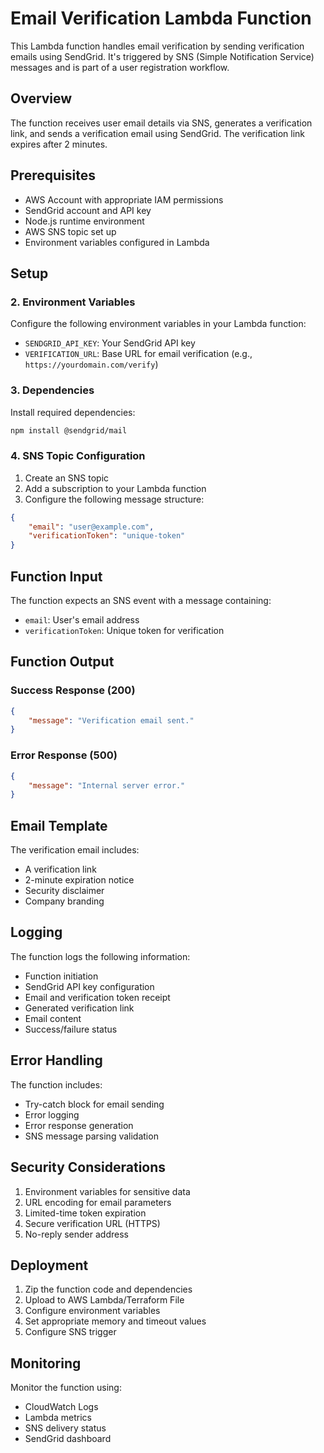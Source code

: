 # Email Verification Lambda Function

This Lambda function handles email verification by sending verification emails using SendGrid. It's triggered by SNS (Simple Notification Service) messages and is part of a user registration workflow.

## Overview

The function receives user email details via SNS, generates a verification link, and sends a verification email using SendGrid. The verification link expires after 2 minutes.

## Prerequisites

- AWS Account with appropriate IAM permissions
- SendGrid account and API key
- Node.js runtime environment
- AWS SNS topic set up
- Environment variables configured in Lambda

## Setup

### 2. Environment Variables

Configure the following environment variables in your Lambda function:

- `SENDGRID_API_KEY`: Your SendGrid API key
- `VERIFICATION_URL`: Base URL for email verification (e.g., `https://yourdomain.com/verify`)

### 3. Dependencies

Install required dependencies:

```bash
npm install @sendgrid/mail
```

### 4. SNS Topic Configuration

1. Create an SNS topic
2. Add a subscription to your Lambda function
3. Configure the following message structure:

```json
{
    "email": "user@example.com",
    "verificationToken": "unique-token"
}
```

## Function Input

The function expects an SNS event with a message containing:

- `email`: User's email address
- `verificationToken`: Unique token for verification

## Function Output

### Success Response (200)
```json
{
    "message": "Verification email sent."
}
```

### Error Response (500)
```json
{
    "message": "Internal server error."
}
```

## Email Template

The verification email includes:
- A verification link
- 2-minute expiration notice
- Security disclaimer
- Company branding

## Logging

The function logs the following information:
- Function initiation
- SendGrid API key configuration
- Email and verification token receipt
- Generated verification link
- Email content
- Success/failure status

## Error Handling

The function includes:
- Try-catch block for email sending
- Error logging
- Error response generation
- SNS message parsing validation

## Security Considerations

1. Environment variables for sensitive data
2. URL encoding for email parameters
3. Limited-time token expiration
4. Secure verification URL (HTTPS)
5. No-reply sender address

## Deployment

1. Zip the function code and dependencies
2. Upload to AWS Lambda/Terraform File
3. Configure environment variables
4. Set appropriate memory and timeout values
5. Configure SNS trigger

## Monitoring

Monitor the function using:
- CloudWatch Logs
- Lambda metrics
- SNS delivery status
- SendGrid dashboard

